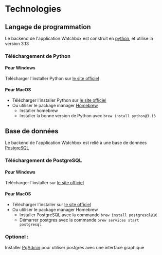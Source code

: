 # Technologies

## Langage de programmation

Le backend de l'application Watchbox est construit en [python](https://python.org), et utilise la version 3.13

### Téléchargement de Python

#### Pour Windows

Télécharger l'installer Python sur [le site officiel](https://www.python.org/downloads/windows/)

#### Pour MacOS

- Télécharger l'installer Python sur [le site officiel](https://www.python.org/downloads/macos/)
- Ou utiliser le package manager [Homebrew](https://brew.sh/fr/)
    - Installer homebrew
    - Installer la bonne version de Python avec `brew install python@3.13`


## Base de données

Le backend de l'application Watchbox est relié à une base de données [PostgreSQL](https://www.postgresql.org/docs/current/)

### Téléchargement de PostgreSQL

#### Pour Windows

Télécharger l'installer sur [le site officiel](https://www.enterprisedb.com/downloads/postgres-postgresql-downloads)

#### Pour MacOS

- Télécharger l'installer sur [le site officiel](https://www.enterprisedb.com/downloads/postgres-postgresql-downloads)
- Ou utiliser le package manager Homebrew
    - Installer PostgreSQL avec la commande `brew install postgresql@16`
    - Démarrer postgres avec la commande `brew services start postgresql`

### Optionel :

Installer [PgAdmin](https://www.pgadmin.org/) pour utiliser postgres avec une interface graphique